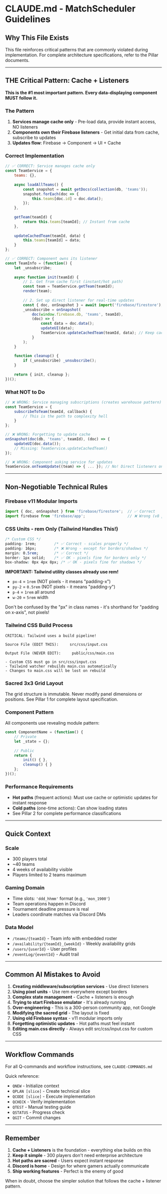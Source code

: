 # CLAUDE.md - MatchScheduler Guidelines

## Why This File Exists
This file reinforces critical patterns that are commonly violated during implementation.
For complete architecture specifications, refer to the Pillar documents.

---

## THE Critical Pattern: Cache + Listeners

**This is the #1 most important pattern. Every data-displaying component MUST follow it.**

### The Pattern
1. **Services manage cache only** - Pre-load data, provide instant access, NO listeners
2. **Components own their Firebase listeners** - Get initial data from cache, subscribe to updates
3. **Updates flow**: Firebase → Component → UI + Cache

### Correct Implementation
```javascript
// ✅ CORRECT: Service manages cache only
const TeamService = {
    teams: {},
    
    async loadAllTeams() {
        const snapshot = await getDocs(collection(db, 'teams'));
        snapshot.forEach(doc => {
            this.teams[doc.id] = doc.data();
        });
    },
    
    getTeam(teamId) {
        return this.teams[teamId]; // Instant from cache
    },
    
    updateCachedTeam(teamId, data) {
        this.teams[teamId] = data;
    }
};

// ✅ CORRECT: Component owns its listener
const TeamInfo = (function() {
    let _unsubscribe;
    
    async function init(teamId) {
        // 1. Get from cache first (instant/hot path)
        const team = TeamService.getTeam(teamId);
        render(team);
        
        // 2. Set up direct listener for real-time updates
        const { doc, onSnapshot } = await import('firebase/firestore');
        _unsubscribe = onSnapshot(
            doc(window.firebase.db, 'teams', teamId),
            (doc) => {
                const data = doc.data();
                updateUI(data);
                TeamService.updateCachedTeam(teamId, data); // Keep cache fresh
            }
        );
    }
    
    function cleanup() {
        if (_unsubscribe) _unsubscribe();
    }
    
    return { init, cleanup };
})();
```

### What NOT to Do
```javascript
// ❌ WRONG: Service managing subscriptions (creates warehouse pattern)
const TeamService = {
    subscribeToTeam(teamId, callback) { 
        // This is the path to complexity hell
    }
};

// ❌ WRONG: Forgetting to update cache
onSnapshot(doc(db, 'teams', teamId), (doc) => {
    updateUI(doc.data());
    // Missing: TeamService.updateCachedTeam()
});

// ❌ WRONG: Component asking service for updates
TeamService.onTeamUpdate((team) => { ... }); // No! Direct listeners only
```

---

## Non-Negotiable Technical Rules

### Firebase v11 Modular Imports
```javascript
import { doc, onSnapshot } from 'firebase/firestore';  // ✅ Correct
import firebase from 'firebase/app';                   // ❌ Wrong (v8 pattern)
```

### CSS Units - rem Only (Tailwind Handles This!)
```css
/* Custom CSS */
padding: 1rem;        /* ✅ Correct - scales properly */
padding: 16px;        /* ❌ Wrong - except for borders/shadows */
margin: 0.5rem;       /* ✅ Correct */
border: 1px solid;    /* ✅ OK - pixels fine for borders only */
box-shadow: 0px 4px 8px; /* ✅ OK - pixels fine for shadows */
```

**IMPORTANT: Tailwind utility classes already use rem!**
- `px-4` = `1rem` (NOT pixels - it means "padding-x")
- `py-2` = `0.5rem` (NOT pixels - it means "padding-y")
- `p-4` = `1rem` all around
- `w-20` = `5rem` width

Don't be confused by the "px" in class names - it's shorthand for "padding on x-axis", not pixels!

### Tailwind CSS Build Process
```
CRITICAL: Tailwind uses a build pipeline!

Source File (EDIT THIS):     src/css/input.css
                                    ↓
Output File (NEVER EDIT):     public/css/main.css

- Custom CSS must go in src/css/input.css
- Tailwind watcher rebuilds main.css automatically
- Changes to main.css will be lost on rebuild
```

### Sacred 3x3 Grid Layout
The grid structure is immutable. Never modify panel dimensions or positions.
See Pillar 1 for complete layout specification.

### Component Pattern
All components use revealing module pattern:
```javascript
const ComponentName = (function() {
    // Private
    let _state = {};
    
    // Public
    return { 
        init() { }, 
        cleanup() { }
    };
})();
```

### Performance Requirements
- **Hot paths** (frequent actions): Must use cache or optimistic updates for instant response
- **Cold paths** (one-time actions): Can show loading states
- See Pillar 2 for complete performance classifications

---

## Quick Context

### Scale
- 300 players total
- ~40 teams
- 4 weeks of availability visible
- Players limited to 2 teams maximum

### Gaming Domain
- Time slots: `'ddd_hhmm'` format (e.g., `'mon_1900'`)
- Team operations happen in Discord
- Tournament deadline pressure is real
- Leaders coordinate matches via Discord DMs

### Data Model
- `/teams/{teamId}` - Team info with embedded roster
- `/availability/{teamId}_{weekId}` - Weekly availability grids
- `/users/{userId}` - User profiles
- `/eventLog/{eventId}` - Audit trail

---

## Common AI Mistakes to Avoid

1. **Creating middleware/subscription services** - Use direct listeners
2. **Using pixel units** - Use rem everywhere except borders
3. **Complex state management** - Cache + listeners is enough
4. **Trying to start Firebase emulator** - It's already running
5. **Over-engineering** - This is a 300-person community app, not Google
6. **Modifying the sacred grid** - The layout is fixed
7. **Using old Firebase syntax** - v11 modular imports only
8. **Forgetting optimistic updates** - Hot paths must feel instant
9. **Editing main.css directly** - Always edit src/css/input.css for custom CSS

---

## Workflow Commands

For all Q-commands and workflow instructions, see `CLAUDE-COMMANDS.md`

Quick reference:
- `QNEW` - Initialize context
- `QPLAN [slice]` - Create technical slice
- `QCODE [slice]` - Execute implementation
- `QCHECK` - Verify implementation
- `QTEST` - Manual testing guide
- `QSTATUS` - Progress check
- `QGIT` - Commit changes

---

## Remember

1. **Cache + Listeners** is the foundation - everything else builds on this
2. **Keep it simple** - 300 players don't need enterprise architecture
3. **Hot paths are sacred** - Users expect instant response
4. **Discord is home** - Design for where gamers actually communicate
5. **Ship working features** - Perfect is the enemy of good

When in doubt, choose the simpler solution that follows the cache + listener pattern.
